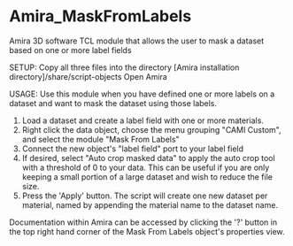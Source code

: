 # Amira_MaskFromLabels
Amira 3D software TCL module that allows the user to mask a dataset based on one or more label fields

SETUP:
Copy all three files into the directory [Amira installation directory]/share/script-objects
Open Amira

USAGE:
Use this module when you have defined one or more labels on a dataset and want to mask the dataset using those labels.

1. Load a dataset and create a label field with one or more materials. 
2. Right click the data object, choose the menu grouping "CAMI Custom", and select the module "Mask From Labels"
3. Connect the new object's "label field" port to your label field
4. If desired, select "Auto crop masked data" to apply the auto crop tool with a threshold of 0 to your data. This can be useful if you are only keeping a small portion of a large dataset and wish to reduce the file size.
5. Press the 'Apply' button. The script will create one new dataset per material, named by appending the material name to the dataset name.

Documentation within Amira can be accessed by clicking the '?' button in the top right hand corner of the Mask From Labels object's properties view.
